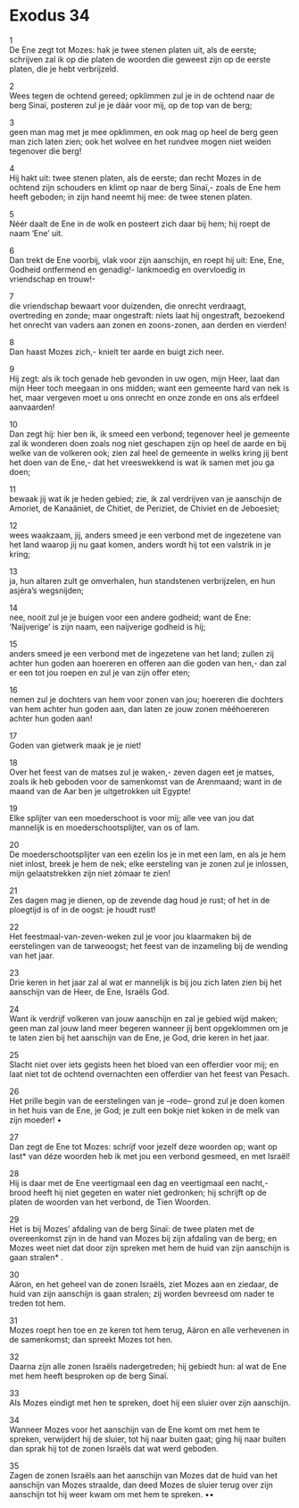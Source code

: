 # Exodus 34
1	
De Ene zegt tot Mozes:
hak je twee stenen platen uit,
   als de eerste;
schrijven zal ik op die platen
de woorden
die geweest zijn op de eerste platen,
   die je hebt verbrijzeld.

2	
Wees tegen de ochtend gereed;
opklimmen zul je in de ochtend
   naar de berg Sinaï,
posteren zul je je dáár voor mij,
   op de top van de berg;

3	
geen man mag met je mee opklimmen,
en ook mag op heel de berg geen man
   zich laten zien;
ook het wolvee en het rundvee
   mogen niet weiden
tegenover die berg!

4	
Hij hakt uit:
twee stenen platen, als de eerste;
dan recht Mozes in de ochtend zijn schouders
   en klimt op naar de berg Sinaï,-
zoals de Ene hem heeft geboden;
in zijn hand neemt hij mee:
de twee stenen platen.

5	
Néér daalt de Ene in de wolk
en posteert zich daar bij hem;
hij roept de naam ‘Ene’ uit.

6	
Dan trekt de Ene voorbij,
   vlak voor zijn aanschijn,
en roept hij uit:
Ene, Ene,
Godheid ontfermend en genadig!-
lankmoedig en overvloedig
   in vriendschap en trouw!-

7	
die vriendschap bewaart voor duizenden,
die onrecht verdraagt,
   overtreding en zonde;
maar ongestraft: níets laat hij ongestraft,
bezoekend het onrecht van vaders
aan zonen en zoons-zonen,
aan derden en vierden!

8	
Dan haast Mozes zich,-
knielt ter aarde en buigt zich neer.

9	
Hij zegt:
als ik toch genade heb gevonden
   in uw ogen, mijn Heer,
laat dan mijn Heer toch meegaan
   in ons midden;
want een gemeente hard van nek is het,
maar vergeven moet u ons onrecht
   en onze zonde
   en ons als erfdeel aanvaarden!

10	
Dan zegt hij:
hier ben ik,
ik smeed een verbond;
tegenover heel je gemeente
   zal ik wonderen doen
zoals nog niet geschapen zijn
   op heel de aarde
   en bij welke van de volkeren ook;
zien zal heel de gemeente
   in welks kring jij bent
   het doen van de Ene,-
   dat het vreeswekkend is
wat ik samen met jou ga doen;

11	
bewaak jij
wat ik je heden gebied;
zie, ik zal verdrijven van je aanschijn
de Amoriet, de Kanaäniet,
de Chitiet, de Periziet,
de Chiviet en de Jeboesiet;

12	
wees waakzaam, jij,
anders smeed je een verbond
   met de ingezetene van het land
waarop jij nu gaat komen,
anders wordt hij tot een valstrik in je kring;

13	
ja, hun altaren zult ge omverhalen,
hun standstenen verbrijzelen,
en hun asjéra’s wegsnijden;

14	
nee, nooit zul je je buigen
   voor een andere godheid;
want de Ene: ‘Naijverige’ is zijn naam,
een naijverige godheid is hij;

15	
anders smeed je een verbond
   met de ingezetene van het land;
zullen zij achter hun goden aan hoereren
en offeren aan die goden van hen,-
dan zal er een tot jou roepen
en zul je van zijn offer eten;

16	
nemen zul je dochters van hem
   voor zonen van jou;
hoereren die dochters van hem
achter hun goden aan,
dan laten ze jouw zonen mééhoereren
achter hun goden aan!

17	
Goden van gietwerk maak je je niet!

18	
Over het feest van de matses
zul je waken,-
zeven dagen eet je matses,
   zoals ik heb geboden
voor de samenkomst van de Arenmaand;
want in de maand van de Aar
ben je uitgetrokken uit Egypte!

19	
Elke splijter van een moederschoot
   is voor mij;
alle vee van jou dat mannelijk is en
moederschootsplijter, van os of lam.

20	
De moederschootsplijter van een ezelin
   los je in met een lam,
en als je hem niet inlost, breek je hem de nek;
elke eersteling van je zonen zul je inlossen,
mijn gelaatstrekken zijn niet zómaar te zien!

21	
Zes dagen mag je dienen,
op de zevende dag houd je rust;
of het in de ploegtijd is of in de oogst:
   je houdt rust!

22	
Het feestmaal-van-zeven-weken
   zul je voor jou klaarmaken
bij de eerstelingen van de tarweoogst;
het feest van de inzameling
bij de wending van het jaar.

23	
Drie keren in het jaar
zal al wat er mannelijk is bij jou
   zich laten zien
bij het aanschijn van de Heer, de Ene,
   Israëls God.

24	
Want ik verdrijf volkeren van jouw aanschijn
en zal je gebied wijd maken;
geen man zal jouw land meer begeren
wanneer jij bent opgeklommen
om je te laten zien bij het aanschijn van
   de Ene, je God,
drie keren in het jaar.

25	
Slacht niet over iets gegists heen
   het bloed van een offerdier voor mij;
en laat niet tot de ochtend overnachten
een offerdier van het feest van Pesach.

26	
Het prille begin
van de eerstelingen van je –rode– grond
zul je doen komen in
het huis van de Ene, je God;
je zult een bokje niet koken
in de melk van zijn moeder!
•

27	
Dan zegt de Ene tot Mozes:
schrijf voor jezelf deze woorden op;
want
op last* van déze woorden
heb ik met jou een verbond gesmeed,
   en met Israël!

28	
Hij is daar met de Ene
veertigmaal een dag
   en veertigmaal een nacht,-
brood heeft hij niet gegeten
en water niet gedronken;
hij schrijft op de platen
de woorden van het verbond,
de Tien Woorden.

29	
Het is
bij Mozes’ afdaling van de berg Sinaï:
de twee platen met de overeenkomst zijn
   in de hand van Mozes
bij zijn afdaling van de berg;
en Mozes weet niet
dat door zijn spreken met hem
de huid van zijn aanschijn is gaan stralen* .

30	
Aäron, en het geheel van de zonen Israëls,
   ziet Mozes aan
en ziedaar, de huid van zijn aanschijn
   is gaan stralen;
zij worden bevreesd
   om nader te treden tot hem.

31	
Mozes roept hen toe
en ze keren tot hem terug,
   Aäron en alle verhevenen
   in de samenkomst;
dan spreekt Mozes tot hen.

32	
Daarna zijn alle zonen Israëls nadergetreden;
hij gebiedt hun:
al wat de Ene met hem heeft besproken
   op de berg Sinaï.

33	
Als Mozes eindigt
met hen te spreken,
doet hij een sluier over zijn aanschijn.

34	
Wanneer Mozes
   voor het aanschijn van de Ene komt
   om met hem te spreken,
verwijdert hij de sluier,
   tot hij naar buiten gaat;
ging hij naar buiten
dan sprak hij tot de zonen Israëls
dat wat werd geboden.

35	
Zagen de zonen Israëls
   aan het aanschijn van Mozes
dat de huid van het aanschijn van Mozes
straalde,
dan deed Mozes de sluier terug
   over zijn aanschijn
tot hij weer kwam om met hem te spreken.
••


